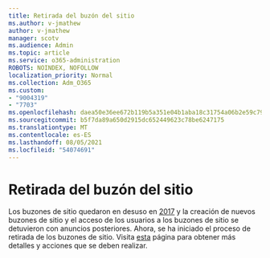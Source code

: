```yaml
---
title: Retirada del buzón del sitio
ms.author: v-jmathew
author: v-jmathew
manager: scotv
ms.audience: Admin
ms.topic: article
ms.service: o365-administration
ROBOTS: NOINDEX, NOFOLLOW
localization_priority: Normal
ms.collection: Adm_O365
ms.custom:
- "9004319"
- "7703"
ms.openlocfilehash: daea50e36ee672b119b5a351e04b1aba18c31754a06b2e59c792e2c748cfcca6
ms.sourcegitcommit: b5f7da89a650d2915dc652449623c78be6247175
ms.translationtype: MT
ms.contentlocale: es-ES
ms.lasthandoff: 08/05/2021
ms.locfileid: "54074691"
---
```

# <a name="retirement-of-site-mailbox"></a>Retirada del buzón del sitio

Los buzones de sitio quedaron en desuso en [2017](https://techcommunity.microsoft.com/t5/microsoft-sharepoint-blog/deprecation-of-site-mailboxes/ba-p/93028) y la creación de nuevos buzones de sitio y el acceso de los usuarios a los buzones de sitio se detuvieron con anuncios posteriores. Ahora, se ha iniciado el proceso de retirada de los buzones de sitio. Visita [esta](https://aka.ms/SiteMailboxRetirement) página para obtener más detalles y acciones que se deben realizar.
